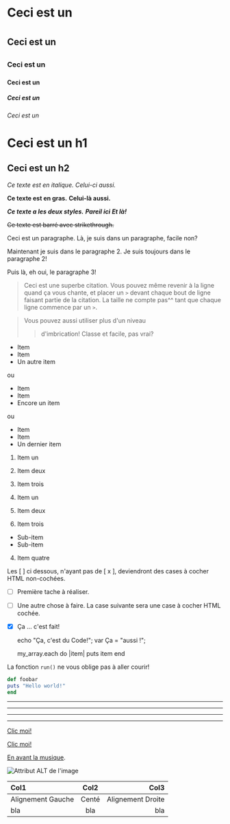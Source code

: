 # Ceci est un <h1>
## Ceci est un <h2>
### Ceci est un <h3>
#### Ceci est un <h4>
##### Ceci est un <h5>
###### Ceci est un <h6>

Ceci est un h1
=============

Ceci est un h2
-------------

*Ce texte est en italique.*
_Celui-ci aussi._

**Ce texte est en gras.**
__Celui-là aussi.__

***Ce texte a les deux styles.***
**_Pareil ici_**
*__Et là!__*

~~Ce texte est barré avec strikethrough.~~

Ceci est un paragraphe. Là, je suis dans un paragraphe, facile non?

Maintenant je suis dans le paragraphe 2.
Je suis toujours dans le paragraphe 2!


Puis là, eh oui, le paragraphe 3!

> Ceci est une superbe citation. Vous pouvez même
> revenir à la ligne quand ça vous chante, et placer un `>` 
> devant chaque bout de ligne faisant partie
> de la citation.
> La taille ne compte pas^^ tant que chaque ligne commence par un `>`.

> Vous pouvez aussi utiliser plus d'un niveau
>> d'imbrication!
> Classe et facile, pas vrai?

* Item
* Item
* Un autre item

ou

+ Item
+ Item
+ Encore un item

ou

- Item
- Item
- Un dernier item

1. Item un
2. Item deux
3. Item trois

1. Item un
2. Item deux
3. Item trois
* Sub-item
* Sub-item
4. Item quatre

Les [ ] ci dessous, n'ayant pas de [ x ], 
deviendront des cases à cocher HTML non-cochées.

- [ ] Première tache à réaliser.
- [ ] Une autre chose à faire.
La case suivante sera une case à cocher HTML cochée.
- [x] Ça ... c'est fait!

    echo "Ça, c'est du Code!";
    var Ça = "aussi !";

    my_array.each do |item|
       puts item
    end

La fonction `run()` ne vous oblige pas à aller courir!

```ruby 
def foobar
puts "Hello world!"
end
```

***
---
- - -
****************

[Clic moi!](http://test.com/)

[Clic moi!](http://test.com/ "Lien vers Test.com")

[En avant la musique](/music/).

![Attribut ALT de l'image](http://imgur.com/monimage.jpg "Titre optionnel")


| Col1 | Col2 | Col3 |
| :----------- | :------: | ------------: |
| Alignement Gauche | Centé | Alignement Droite |
| bla | bla | bla |
